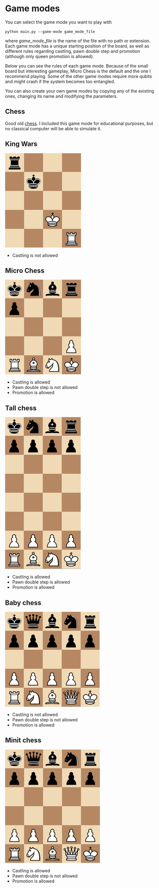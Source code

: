# Game modes

You can select the game mode you want to play with
```
python main.py --game-mode game_mode_file
```

where _game\_mode\_file_ is the name of the file with no path or extension. Each game mode has a unique starting position of the board, as well as different rules regarding castling, pawn double step and promotion (although only queen promotion is allowed).

Below you can see the rules of each game mode. Because of the small board but interesting gameplay, Micro Chess is the default and the one I recommend playing. Some of the other game modes require more qubits and might crash if the system becomes too entangled.

You can also create your own game modes by copying any of the existing ones, changing its name and modifying the parameters.

## Chess
Good old [chess](https://en.wikipedia.org/wiki/Chess). I included this game mode for educational purposes, but no classical computer will be able to simulate it.

## King Wars
![](https://github.com/Dhanton/quantum-chess/blob/master/docs/images/king_wars.png)

* Castling is not allowed

## Micro Chess
![](https://github.com/Dhanton/quantum-chess/blob/master/docs/images/micro_chess.png)

* Castling is allowed
* Pawn double step is not allowed
* Promotion is allowed

## Tall chess
![](https://github.com/Dhanton/quantum-chess/blob/master/docs/images/tall_chess.png)

* Castling is allowed
* Pawn double step is allowed
* Promotion is allowed

## Baby chess
![](https://github.com/Dhanton/quantum-chess/blob/master/docs/images/baby_chess.png)

* Castling is not allowed
* Pawn double step is not allowed
* Promotion is allowed

## Minit chess
![](https://github.com/Dhanton/quantum-chess/blob/master/docs/images/minit_chess.png)

* Castling is allowed
* Pawn double step is not allowed
* Promotion is allowed
